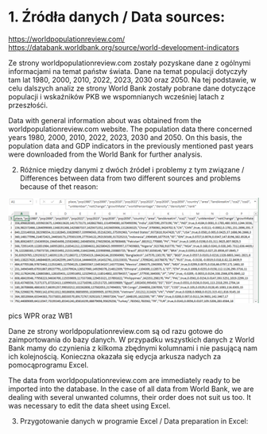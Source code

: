 <h1>1. Źródła danych / Data sources: </h1>

https://worldpopulationreview.com/
https://databank.worldbank.org/source/world-development-indicators

Ze strony worldpopulationreview.com zostały pozyskane dane z ogólnymi informacjami na temat państw świata. Dane na temat populacji dotyczyły tam lat 1980, 2000, 2010, 2022, 2023, 2030 oraz 2050. Na tej podstawie, w celu dalszych analiz ze strony World Bank zostały pobrane dane dotyczące populacji i wskaźników PKB we wspomnianych wcześniej latach z przeszłośći.

Data with general information about was obtained from the worldpopulationreview.com website. The population data there concerned years
1980, 2000, 2010, 2022, 2023, 2030 and 2050. On this basis, the population data and GDP indicators in the previously mentioned past years were downloaded from the World Bank for further analysis.


2. Różnice między danymi z dwóch źródeł i problemy z tym związane / Differences between data from two different sources and problems because of thet reason: 

<picture>
 <img alt="YOUR-ALT-TEXT" src="./pictures/WPRdata.png">
</picture>




pics WPR oraz WB1

Dane ze strony worldpopulationreview.com są od razu gotowe do zaimportowania do bazy danych. W przypadku wszystkich danych z World Bank mamy do czynienia z kilkoma zbędnymi kolumnami i nie pasującą nam ich kolejnością. Konieczna okazała się edycja arkusza nadych za pomocąprogramu Excel.

The data from worldpopulationreview.com are immediately ready to be imported into the database. In the case of all data from World Bank, we are dealing with several unwanted columns, their order does not suit us too. It was necessary to edit the data sheet using Excel.


3. Przygotowanie danych w programie Excel / Data preparation in Excel:




